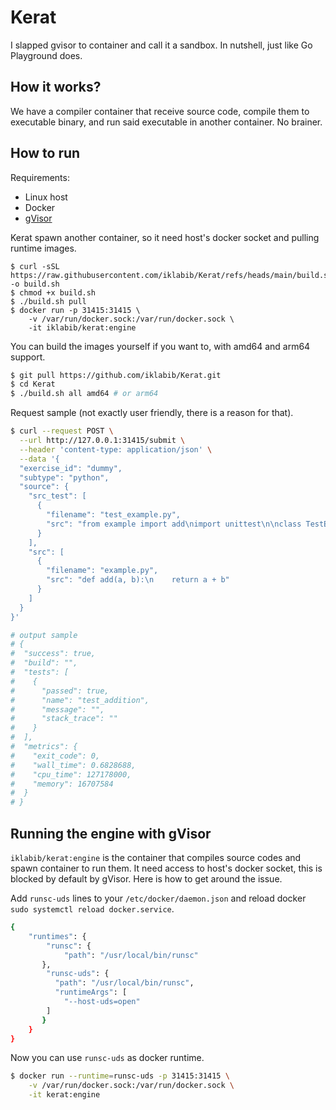 # Kerat
I slapped gvisor to container and call it a sandbox. In nutshell, just like Go Playground does. 

## How it works?
We have a compiler container that receive source code, compile them to executable binary, and run said executable in another container. No brainer.

## How to run
Requirements:
- Linux host
- Docker
- [gVisor](https://gvisor.dev/docs/user_guide/install/)

Kerat spawn another container, so it need host's docker socket and pulling runtime images.

```shell
$ curl -sSL https://raw.githubusercontent.com/iklabib/Kerat/refs/heads/main/build.sh -o build.sh
$ chmod +x build.sh
$ ./build.sh pull
$ docker run -p 31415:31415 \
    -v /var/run/docker.sock:/var/run/docker.sock \
    -it iklabib/kerat:engine
```
You can build the images yourself if you want to, with amd64 and arm64 support.

```bash
$ git pull https://github.com/iklabib/Kerat.git
$ cd Kerat
$ ./build.sh all amd64 # or arm64
```

Request sample (not exactly user friendly, there is a reason for that).
```bash
$ curl --request POST \
  --url http://127.0.0.1:31415/submit \
  --header 'content-type: application/json' \
  --data '{
  "exercise_id": "dummy",
  "subtype": "python",
  "source": {
    "src_test": [
      {
        "filename": "test_example.py",
        "src": "from example import add\nimport unittest\n\nclass TestExample(unittest.TestCase):\n    def test_addition(self):\n        self.assertEqual(add(1,1), 2)"
      }
    ],
    "src": [
      {
        "filename": "example.py",
        "src": "def add(a, b):\n    return a + b"
      }
    ]
  }
}'

# output sample
# {
#  "success": true,
#  "build": "",
#  "tests": [
#    {
#      "passed": true,
#      "name": "test_addition",
#      "message": "",
#      "stack_trace": ""
#    }
#  ],
#  "metrics": {
#    "exit_code": 0,
#    "wall_time": 0.6828688,
#    "cpu_time": 127178000,
#    "memory": 16707584
#  }
# }
```

## Running the engine with gVisor
`iklabib/kerat:engine` is the container that compiles source codes and spawn container to run them. It need access to host's docker socket, this is blocked by default by gVisor. Here is how to get around the issue.

Add `runsc-uds` lines to your `/etc/docker/daemon.json` and reload docker `sudo systemctl reload docker.service`.
```bash
{
    "runtimes": {
        "runsc": {
            "path": "/usr/local/bin/runsc"
       },
        "runsc-uds": {
          "path": "/usr/local/bin/runsc",
          "runtimeArgs": [
            "--host-uds=open"
        ]
       }
    }
} 
```

Now you can use `runsc-uds` as docker runtime.

```bash
$ docker run --runtime=runsc-uds -p 31415:31415 \
    -v /var/run/docker.sock:/var/run/docker.sock \
    -it kerat:engine
```
